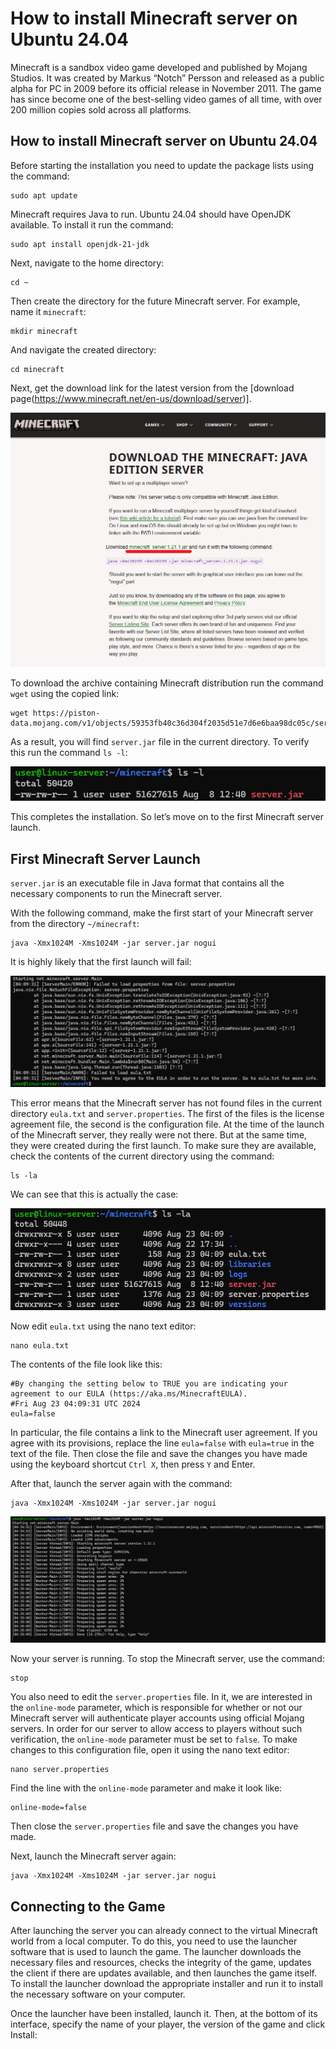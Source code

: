 # How to install Minecraft server on Ubuntu 24.04
Minecraft is a sandbox video game developed and published by Mojang Studios. It was created by Markus “Notch” Persson and released as a public alpha for PC in 2009 before its official release in November 2011. The game has since become one of the best-selling video games of all time, with over 200 million copies sold across all platforms.
## How to install Minecraft server on Ubuntu 24.04
Before starting the installation you need to update the package lists using the command:
```
sudo apt update
```
Minecraft requires Java to run. Ubuntu 24.04 should have OpenJDK available. To install it run the command:
```
sudo apt install openjdk-21-jdk
```
Next, navigate to the home directory:
```
cd ~
```
Then create the directory for the future Minecraft server. For example, name it `minecraft`:
```
mkdir minecraft
```
And navigate the created directory:
```
cd minecraft
```
Next, get the download link for the latest version from the [download page(https://www.minecraft.net/en-us/download/server)].

![](images/download-page.png)

To download the archive containing Minecraft distribution run the command `wget` using the copied link:
```
wget https://piston-data.mojang.com/v1/objects/59353fb40c36d304f2035d51e7d6e6baa98dc05c/server.jar
```
As a result, you will find `server.jar` file in the current directory. To verify this run the command `ls -l`:

![](images/ls-l.png)

This completes the installation. So let’s move on to the first Minecraft server launch.
## First Minecraft Server Launch
`server.jar` is an executable file in Java format that contains all the necessary components to run the Minecraft server.

With the following command, make the first start of your Minecraft server from the directory `~/minecraft`:
```
java -Xmx1024M -Xms1024M -jar server.jar nogui
```
It is highly likely that the first launch will fail:

![](images/java-Xmx1024M-Xms1024M.png)

This error means that the Minecraft server has not found files in the current directory `eula.txt` and `server.properties`. The first of the files is the license agreement file, the second is the configuration file. At the time of the launch of the Minecraft server, they really were not there. But at the same time, they were created during the first launch. To make sure they are available, check the contents of the current directory using the command:
```
ls -la
```
We can see that this is actually the case:

![](images/ls-la.png)

Now edit `eula.txt` using the nano text editor:
```
nano eula.txt
```
The contents of the file look like this:
```
#By changing the setting below to TRUE you are indicating your agreement to our EULA (https://aka.ms/MinecraftEULA).
#Fri Aug 23 04:09:31 UTC 2024
eula=false
```
In particular, the file contains a link to the Minecraft user agreement. If you agree with its provisions, replace the line `eula=false` with `eula=true` in the text of the file. Then close the file and save the changes you have made using the keyboard shortcut `Ctrl X`, then press `Y` and Enter.

After that, launch the server again with the command:
```
java -Xmx1024M -Xms1024M -jar server.jar nogui
```

![](images/java-Xmx1024M-Xms1024M_.png)

Now your server is running. To stop the Minecraft server, use the command:
```
stop
```
You also need to edit the `server.properties` file. In it, we are interested in the `online-mode` parameter, which is responsible for whether or not our Minecraft server will authenticate player accounts using official Mojang servers. In order for our server to allow access to players without such verification, the `online-mode` parameter must be set to `false`. To make changes to this configuration file, open it using the nano text editor:
```
nano server.properties
```
Find the line with the `online-mode` parameter and make it look like:
```
online-mode=false
```
Then close the `server.properties` file and save the changes you have made.

Next, launch the Minecraft server again:
```
java -Xmx1024M -Xms1024M -jar server.jar nogui
```
## Connecting to the Game

After launching the server you can already connect to the virtual Minecraft world from a local computer. To do this, you need to use the launcher software that is used to launch the game. The launcher downloads the necessary files and resources, checks the integrity of the game, updates the client if there are updates available, and then launches the game itself. To install the launcher download the appropriate installer and run it to install the necessary software on your computer.

Once the launcher have been installed, launch it. Then, at the bottom of its interface, specify the name of your player, the version of the game and click Install:

